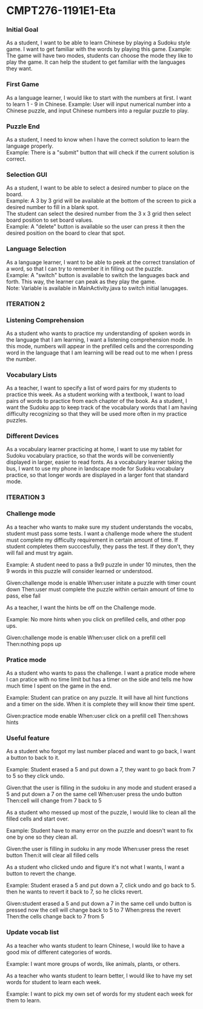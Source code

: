# CMPT276-1191E1-Eta

### Initial Goal
As a student, I want to be able to learn Chinese by playing a Sudoku style game. I want to get familiar with the words by playing this game.
Example: The game will have two modes, students can choose the mode they like to play the game. It can help the student to get familiar with the languages they want.

### First Game
As a language learner, I would like to start with the numbers at first. I want to learn 1 - 9 in Chinese.
Example: User will input numerical number into a Chinese puzzle, and input Chinese numbers into a regular puzzle to play.

### Puzzle End
As a student, I need to know when I have the correct solution to learn the language properly.  
Example: There is a "submit" button that will check if the current solution is correct.

### Selection GUI
As a student, I want to be able to select a desired number to place on the board.  
Example: A 3 by 3 grid will be available at the bottom of the screen to pick a desired number to fill in a blank spot.  
The student can select the desired number from the 3 x 3 grid then select board position to set board values.  
Example: A "delete" button is available so the user can press it then the desired position on the board to clear that spot.
         

### Language Selection
As a language learner, I want to be able to peek at the correct translation of a word, so that I can try to remember it in filling out the puzzle.  
Example: A "switch" button is available to switch the languages back and forth. This way, the learner can peak as they play the game.  
Note: Variable is available in MainActivity.java to switch initial lanugages.

### ITERATION 2

### Listening Comprehension

As a student who wants to practice my understanding of spoken words in the language that I am learning, I want a listening comprehension mode. In this mode, numbers will appear in the prefilled cells and the corresponding word in the language that I am learning will be read out to me when I press the number.

### Vocabulary Lists

As a teacher, I want to specify a list of word pairs for my students to practice this week.
As a student working with a textbook, I want to load pairs of words to practice from each chapter of the book.
As a student, I want the Sudoku app to keep track of the vocabulary words that I am having difficulty recognizing so that they will be used more often in my practice puzzles.

### Different Devices

As a vocabulary learner practicing at home, I want to use my tablet for Sudoku vocabulary practice, so that the words will be conveniently displayed in larger, easier to read fonts.
As a vocabulary learner taking the bus, I want to use my phone in landscape mode for Sudoku vocabulary practice, so that longer words are displayed in a larger font that standard mode.

### ITERATION 3

### Challenge mode

As a teacher who wants to make sure my student understands the vocabs, student must pass some tests. I want a challenge mode where the student must complete my difficulty requirement in certain amount of time.
If student completes them succcesfully, they pass the test. If they don't, they will fail and must try again.

Example: A student need to pass a 9x9 puzzle in under 10 minutes, then the 9 words in this puzzle will consider learned or understood.

Given:challenge mode is enable
When:user initate a puzzle with timer count down
Then:user must complete the puzzle within certain amount of time to pass, else fail


As a teacher, I want the hints be off on the Challenge mode.

Example: No more hints when you click on prefilled cells, and other pop ups.

Given:challenge mode is enable
When:user click on a prefill cell
Then:nothing pops up

### Pratice mode

As a student who wants to pass the challenge. I want a pratice mode where I can pratice with no time limit but has a timer on the side and tells me how much time I spent on the game in the end.

Example: Student can pratice on any puzzle. It will have all hint functions and a timer on the side. When it is complete they will know their time spent.

Given:practice mode enable
When:user click on a prefill cell
Then:shows hints

### Useful feature

As a student who forgot my last number placed and want to go back, I want a button to back to it.

Example: Student erased a 5 and put down a 7, they want to go back from 7 to 5 so they click undo.

Given:that the user is filling in the sudoku in any mode
      and student erased a 5
      and put down a 7 on the same cell
When:user press the undo button
Then:cell will change from 7 back to 5

As a student who messed up most of the puzzle, I would like to clean all the filled cells and start over.

Example: Student have to many error on the puzzle and doesn't want to fix one by one so they clean all.

Given:the user is filling in sudoku in any mode
When:user press the reset button
Then:it will clear all filled cells

As a student who clicked undo and figure it's not what I wants, I want a button to revert the change.

Example: Student erased a 5 and put down a 7, click undo and go back to 5. then he wants to revert it back to 7, so he clicks revert.

Given:student erased a 5 and put down a 7 in the same cell
      undo button is pressed
      now the cell will change back to 5 to 7
When:press the revert
Then:the cells change back to 7 from 5

### Update vocab list

As a teacher who wants student to learn Chinese, I would like to have a good mix of different categories of words.

Example: I want more groups of words, like animals, plants, or others.

As a teacher who wants student to learn better, I would like to have my set words for student to learn each week.

Example: I want to pick my own set of words for my student each week for them to learn.

